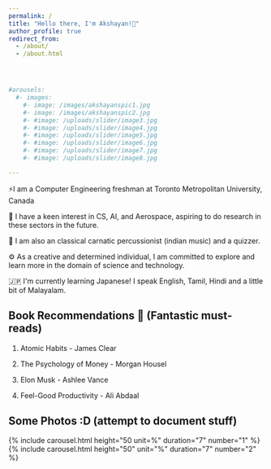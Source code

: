 ```yaml
---
permalink: /
title: "Hello there, I'm Akshayan!👋"
author_profile: true
redirect_from: 
  - /about/
  - /about.html




#arousels:
  #- images: 
    #- image: /images/akshayanspic1.jpg
    #- image: /images/akshayanspic2.jpg
    #- #image: /uploads/slider/image3.jpg
    #- #image: /uploads/slider/image4.jpg
    #- #image: /uploads/slider/image5.jpg
    #- #image: /uploads/slider/image6.jpg
    #- #image: /uploads/slider/image7.jpg
    #- #image: /uploads/slider/image8.jpg

---
```


 
⚡I am a Computer Engineering freshman at Toronto Metropolitan University, Canada


🚀 I have a keen interest in CS, AI, and Aerospace, aspiring to do research in these sectors in the future.

🎵 I am also an classical carnatic percussionist (indian music) and a quizzer.

⚙️ As a creative and determined individual, I am committed to explore and learn more in the domain of science and technology.

🇯🇵 I'm currently learning Japanese! I speak English, Tamil, Hindi and a little bit of Malayalam. 



##  Book Recommendations 📕 (Fantastic must-reads)

1. Atomic Habits - James Clear

2. The Psychology of Money - Morgan Housel

3. Elon Musk - Ashlee Vance

4. Feel-Good Productivity - Ali Abdaal




























## Some Photos :D (attempt to document stuff)



  {% include carousel.html height="50 unit=%"
duration="7" number="1" %}
  {% include carousel.html height="50" unit="%" 
duration="7" number="2" %}